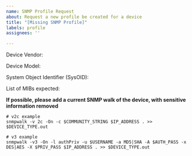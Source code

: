 ```yaml
---
name: SNMP Profile Request
about: Request a new profile be created for a device
title: "[Missing SNMP Profile]"
labels: profile
assignees: ''

---
```


Device Vendor: 

Device Model: 

System Object Identifier (SysOID): 

List of MIBs expected: 


**If possible, please add a current SNMP walk of the device, with sensitive information removed**


```
# v2c example
snmpwalk -v 2c -On -c $COMMUNITY_STRING $IP_ADDRESS . >> $DEVICE_TYPE.out

# v3 example
snmpwalk -v3 -On -l authPriv -u $USERNAME -a MD5|SHA -A $AUTH_PASS -x DES|AES -X $PRIV_PASS $IP_ADDRESS . >> $DEVICE_TYPE.out
```
